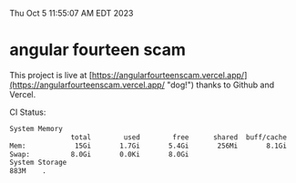 Thu Oct  5 11:55:07 AM EDT 2023

# angular fourteen scam


This project is live at [https://angularfourteenscam.vercel.app/](https://angularfourteenscam.vercel.app/ "dog!") thanks to Github and Vercel.

CI Status: 

```bash
System Memory
               total        used        free      shared  buff/cache   available
Mem:            15Gi       1.7Gi       5.4Gi       256Mi       8.1Gi        12Gi
Swap:          8.0Gi       0.0Ki       8.0Gi
System Storage
883M	.
```

